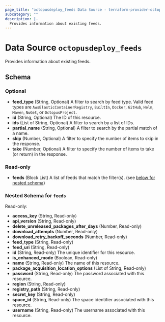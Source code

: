 ```yaml
---
page_title: "octopusdeploy_feeds Data Source - terraform-provider-octopusdeploy"
subcategory: ""
description: |-
  Provides information about existing feeds.
---
```


# Data Source `octopusdeploy_feeds`

Provides information about existing feeds.



## Schema

### Optional

- **feed_type** (String, Optional) A filter to search by feed type. Valid feed types are `AwsElasticContainerRegistry`, `BuiltIn`, `Docker`, `GitHub`, `Helm`, `Maven`, `NuGet`, or `OctopusProject`.
- **id** (String, Optional) The ID of this resource.
- **ids** (List of String, Optional) A filter to search by a list of IDs.
- **partial_name** (String, Optional) A filter to search by the partial match of a name.
- **skip** (Number, Optional) A filter to specify the number of items to skip in the response.
- **take** (Number, Optional) A filter to specify the number of items to take (or return) in the response.

### Read-only

- **feeds** (Block List) A list of feeds that match the filter(s). (see [below for nested schema](#nestedblock--feeds))

<a id="nestedblock--feeds"></a>
### Nested Schema for `feeds`

Read-only:

- **access_key** (String, Read-only)
- **api_version** (String, Read-only)
- **delete_unreleased_packages_after_days** (Number, Read-only)
- **download_attempts** (Number, Read-only)
- **download_retry_backoff_seconds** (Number, Read-only)
- **feed_type** (String, Read-only)
- **feed_uri** (String, Read-only)
- **id** (String, Read-only) The unique identifier for this resource.
- **is_enhanced_mode** (Boolean, Read-only)
- **name** (String, Read-only) The name of this resource.
- **package_acquisition_location_options** (List of String, Read-only)
- **password** (String, Read-only) The password associated with this resource.
- **region** (String, Read-only)
- **registry_path** (String, Read-only)
- **secret_key** (String, Read-only)
- **space_id** (String, Read-only) The space identifier associated with this resource.
- **username** (String, Read-only) The username associated with this resource.


